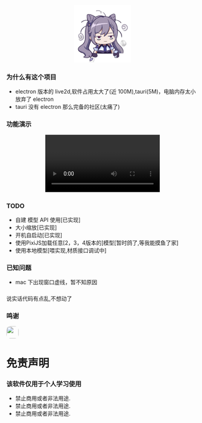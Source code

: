 <p align="center">
  <img src="./app-icon.png" width="150" height="150" />
</p>

### 为什么有这个项目

- electron 版本的 live2d,软件占用太大了(近 100M),tauri(5M)，电脑内存太小放弃了 electron
- tauri 没有 electron 那么完备的社区(太痛了)

### 功能演示

<p align="center">
  <video src="https://user-images.githubusercontent.com/33005087/209518939-a7aedf55-fcb4-4213-aa9f-4fbf73ad4191.mp4"></video>
</p>

### TODO

- 自建 模型 API 使用[已实现]
- 大小缩放[已实现]
- 开机自启动[已实现]
- 使用PixiJS加载任意[2，3，4版本的]模型[暂时鸽了,等我能摸鱼了家]
- 使用本地模型[喂实现,材质接口调试中]

### 已知问题

- mac 下出现窗口虚线，暂不知原因


### 
说实话代码有点乱,不想动了

### 鸣谢

<p>
  <a href='https://github.com/lencx'>
    <img width="32" style="border-radius: 10px;" height="32" src='https://avatars.githubusercontent.com/u/16164244?v=4' />
  </a>
</p>

# 免责声明

### 该软件仅用于个人学习使用

- 禁止商用或者非法用途.
- 禁止商用或者非法用途.
- 禁止商用或者非法用途.
